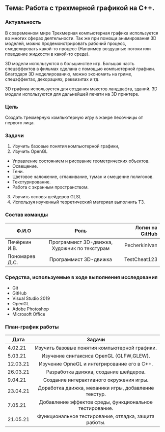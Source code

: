 ## Тема: Работа с трехмерной графикой на С++.

### Актуальность

В современном мире Трехмерная компьютерная графика используется во многих сферах деятельности. Так же при помощи анимирования 3D моделей, можно продемонстрировать рабочий процесс, смоделировать какой-то процесс (Например воздушные потоки или поведение жидкости в какой-то среде). 


3D модели используются в большинстве игр. Большая часть спецэффектов в фильмах сделана с помощью компьютерной графики. Благодаря 3D моделированию, можно экономить на гриме, спецэффектах, декорациях, реквизитах и тд. 


3D графика используется для создания макетов ландшафта, зданий. 3D модели используются для дальнейшей печати на 3D принтере.


### Цель

Создать трехмерную компьютерную игру в жанре песочницы от первого лица.

### Задачи

1. Изучить базовые понятия компьютерной графики, 
2. Изучить OpenGL 
  * Управление состоянием и рисование геометрических объектов.
  * Освещение.
  * Тени.
  * Цветовое наложение, сглаживание, туман и смещение полигонов.
  * Текстурирование.
  * Работа с экранным пространством.
3. Изучить основы шейдеров GLSL
4. Используя изученный теоретический материал выполнить ТЗ.

### Состав команды


| **Ф.И.О**          | **Роль**                                     | **Логин на GitHub**  |
| ------------------ | :------------------------------------------: | -------------------: |
| Печёркин И.В.      | Программист 3D-движка, Художник по текстурам | PecherkinIvan        |
| Пономарев Д.С.     | Программист 3D-движка                        | TestCheat123         |


### Средства, используемые в ходе выполнения исследования
* Git
* GitHub
* Visual Studio 2019
* OpenGL
* Adobe Photoshop
* Microsoft Office

### План-график работы

|   **Дата**     |  **Задачи**                                                     | 
| -------------- | :-------------------------------------------------------------: | 
|   4.02.21      |  Изучить базовые понятия компьютерной графики.                  |         
|   5.03.21      |  Изучение синтаксиса OpenGL (GLFW,GLEW).                        | 
|   12.03.21     |  Изучение OpneGL и интегрирование его в C++.                    | 
|   26.03.21     |  Разработка движка, создание шейдеров.                          | 
|   9.04.21      |  Создание интерактивного окружения игры.                        | 
|   23.04.21     |  Доработка движка, механики игры, добавление текстур.           | 
|   7.05.21      |  Добавление эффектов среды, функциональное тестирование.        | 
|   21.05.21     |  Функциональное тестирование, отладка, защита работы.           | 